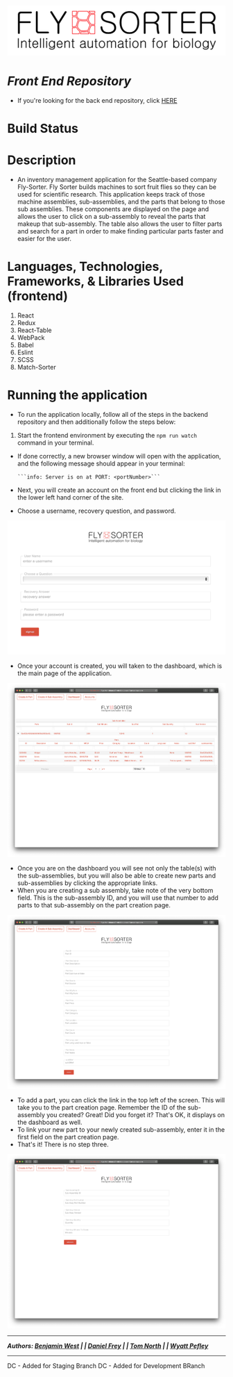 ![logo](./assets/flysorter-logo.png)
# ***Front End Repository***
- If you're looking for the back end repository, click [HERE](https://github.com/fncreative/FlySorter-back-end)
# Build Status
# Description
- An inventory management application for the Seattle-based company Fly-Sorter. Fly Sorter builds
machines to sort fruit flies so they can be used for scientific research. This application keeps track of those machine assemblies, sub-assemblies, and the parts that belong to those
sub assemblies. These components are displayed on the page and allows the user to click
on a sub-assembly to reveal the parts that makeup that sub-assembly.
The table also allows the user to filter parts and search for a part in order to make finding particular parts faster and easier for the user.

# Languages, Technologies, Frameworks, & Libraries Used (frontend)

1. React
2. Redux
3. React-Table
4. WebPack
5. Babel
6. Eslint
7. SCSS
8. Match-Sorter

# Running the application

- To run the application locally, follow all of the steps in the backend repository and then additionally follow the steps below:
1. Start the frontend environment by executing the ```npm run watch``` command in your terminal.
  - If done correctly, a new browser window will open with the application, and the following message should appear in your terminal: 
     
        ```info: Server is on at PORT: <portNumber>```
        
-  Next, you will create an account on the front end but clicking the link in the lower left hand corner of the site.
- Choose a username, recovery question, and password.

![Account Creation](assets/account-creation.png)

-  Once your account is created, you will taken to the dashboard, which is the main page of the application.

![Dashboard](assets/dashboard.png)

- Once you are on the dashboard you will see not only the table(s) with the sub-assemblies, but you will also be able to create new parts and sub-assemblies by clicking the appropriate links. 
- When you are creating a sub assembly, take note of the very bottom field. This is the sub-assembly ID, and you will use that number to add parts to that sub-assembly on the part creation page.

![Sub-Assembly](assets/sub-assembly.png)

- To add a part, you can click the link in the top left of the screen. This will take you to the part creation page. Remember the ID of the sub-assembly you created? Great! Did you forget it? That's OK, it displays on the dashboard as well.
- To link your new part to your newly created sub-assembly, enter it in the first field on the part creation page.
- That's it! There is no step three.

![create-part](assets/part-creation.png)

___
***Authors: [Benjamin West](https://github.com/bgwest) | | [Daniel Frey](https://github.com/fncreative) | | [Tom North](https://github.com/tnorth93) | | [Wyatt Pefley](https://github.com/peffles)***
____


DC - Added for Staging Branch
DC - Added for Development BRanch
